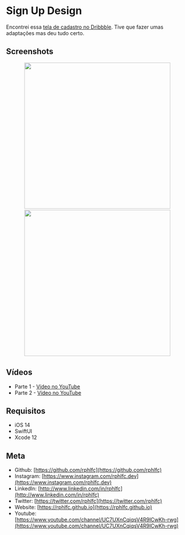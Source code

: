 # Sign Up Design
Encontrei essa [tela de cadastro no Dribbble](https://dribbble.com/shots/14235842-Making-A-Sign-Up-Design-for-Adopt-Me). Tive que fazer umas adaptações mas deu tudo certo.

## Screenshots
<p align="center">
    <img src="https://user-images.githubusercontent.com/16376748/93835890-26b56d80-fc57-11ea-9970-14c27c9009f8.png" width="400">&nbsp;
    <img src="https://user-images.githubusercontent.com/16376748/93951903-f553a500-fd1d-11ea-9216-65373abf024c.png" width="400">&nbsp;
</p>

## Vídeos
- Parte 1 - [Vídeo no YouTube](https://youtu.be/akEpDyVguwc)
- Parte 2 - [Vídeo no YouTube](https://youtu.be/IpUCYYK7zhA)
 
## Requisitos
- iOS 14
- SwiftUI
- Xcode 12

## Meta
- Github: [https://github.com/rphlfc](https://github.com/rphlfc)
- Instagram: [https://www.instagram.com/rphlfc.dev](https://www.instagram.com/rphlfc.dev)
- LinkedIn: [http://www.linkedin.com/in/rphlfc](http://www.linkedin.com/in/rphlfc)
- Twitter: [https://twitter.com/rphlfc](https://twitter.com/rphlfc)
- Website: [https://rphlfc.github.io](https://rphlfc.github.io)
- Youtube: [https://www.youtube.com/channel/UC7UXnCqiqsV4R9lCwKh-rwg](https://www.youtube.com/channel/UC7UXnCqiqsV4R9lCwKh-rwg)


